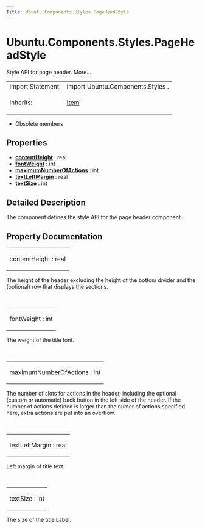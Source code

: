 ```yaml
---
Title: Ubuntu.Components.Styles.PageHeadStyle
---
```


# Ubuntu.Components.Styles.PageHeadStyle

<span class="subtitle"></span>
<!-- $$$PageHeadStyle-brief -->
<p>Style API for page header. More...</p>
<!-- @@@PageHeadStyle -->
<table class="alignedsummary">
<tr><td class="memItemLeft rightAlign topAlign"> Import Statement:</td><td class="memItemRight bottomAlign"> import Ubuntu.Components.Styles .</td></tr><tr><td class="memItemLeft rightAlign topAlign"> Inherits:</td><td class="memItemRight bottomAlign"> <p><a href="../sdk-14.10/QtQuick.Item.md">Item</a></p>
</td></tr></table><ul>
<li>Obsolete members</li>
</ul>
<h2 id="properties">Properties</h2>
<ul>
<li class="fn"><b><b><a href="#contentHeight-prop">contentHeight</a></b></b> : real</li>
<li class="fn"><b><b><a href="#fontWeight-prop">fontWeight</a></b></b> : int</li>
<li class="fn"><b><b><a href="#maximumNumberOfActions-prop">maximumNumberOfActions</a></b></b> : int</li>
<li class="fn"><b><b><a href="#textLeftMargin-prop">textLeftMargin</a></b></b> : real</li>
<li class="fn"><b><b><a href="#textSize-prop">textSize</a></b></b> : int</li>
</ul>
<!-- $$$PageHeadStyle-description -->
<h2 id="details">Detailed Description</h2>
</p>
<p>The component defines the style API for the page header component.</p>
<!-- @@@PageHeadStyle -->
<h2>Property Documentation</h2>
<!-- $$$contentHeight -->
<table class="qmlname"><tr valign="top" id="contentHeight-prop"><td class="tblQmlPropNode"><p><span class="name">contentHeight</span> : <span class="type">real</span></p></td></tr></table><p>The height of the header excluding the height of the bottom divider and the (optional) row that displays the sections.</p>
<!-- @@@contentHeight -->
<br/>
<!-- $$$fontWeight -->
<table class="qmlname"><tr valign="top" id="fontWeight-prop"><td class="tblQmlPropNode"><p><span class="name">fontWeight</span> : <span class="type">int</span></p></td></tr></table><p>The weight of the title font.</p>
<!-- @@@fontWeight -->
<br/>
<!-- $$$maximumNumberOfActions -->
<table class="qmlname"><tr valign="top" id="maximumNumberOfActions-prop"><td class="tblQmlPropNode"><p><span class="name">maximumNumberOfActions</span> : <span class="type">int</span></p></td></tr></table><p>The number of slots for actions in the header, including the optional (custom or automatic) back button in the left side of the header. If the number of actions defined is larger than the numer of actions specified here, extra actions are put into an overflow.</p>
<!-- @@@maximumNumberOfActions -->
<br/>
<!-- $$$textLeftMargin -->
<table class="qmlname"><tr valign="top" id="textLeftMargin-prop"><td class="tblQmlPropNode"><p><span class="name">textLeftMargin</span> : <span class="type">real</span></p></td></tr></table><p>Left margin of title text.</p>
<!-- @@@textLeftMargin -->
<br/>
<!-- $$$textSize -->
<table class="qmlname"><tr valign="top" id="textSize-prop"><td class="tblQmlPropNode"><p><span class="name">textSize</span> : <span class="type">int</span></p></td></tr></table><p>The size of the title Label.</p>
<!-- @@@textSize -->
<br/>
